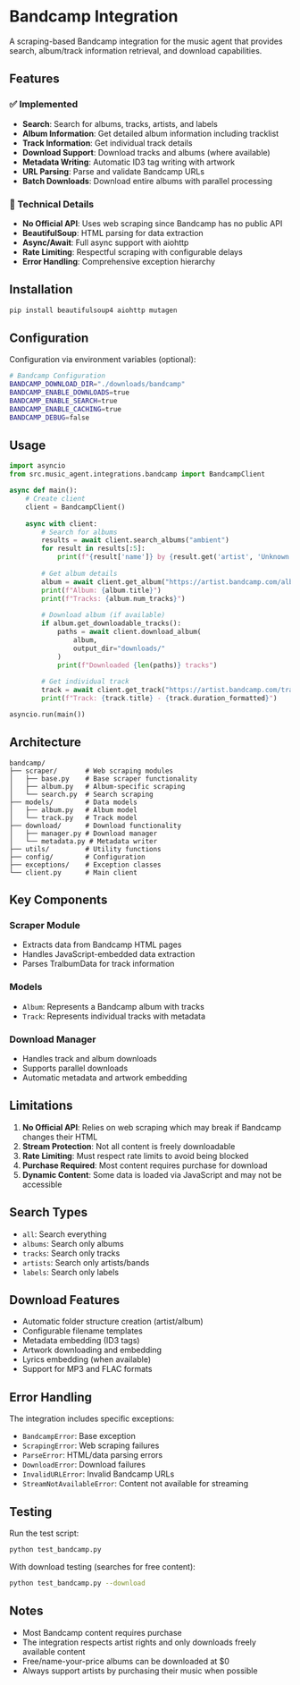 # Bandcamp Integration

A scraping-based Bandcamp integration for the music agent that provides search, album/track information retrieval, and download capabilities.

## Features

### ✅ Implemented
- **Search**: Search for albums, tracks, artists, and labels
- **Album Information**: Get detailed album information including tracklist
- **Track Information**: Get individual track details
- **Download Support**: Download tracks and albums (where available)
- **Metadata Writing**: Automatic ID3 tag writing with artwork
- **URL Parsing**: Parse and validate Bandcamp URLs
- **Batch Downloads**: Download entire albums with parallel processing

### 🔧 Technical Details
- **No Official API**: Uses web scraping since Bandcamp has no public API
- **BeautifulSoup**: HTML parsing for data extraction
- **Async/Await**: Full async support with aiohttp
- **Rate Limiting**: Respectful scraping with configurable delays
- **Error Handling**: Comprehensive exception hierarchy

## Installation

```bash
pip install beautifulsoup4 aiohttp mutagen
```

## Configuration

Configuration via environment variables (optional):

```bash
# Bandcamp Configuration
BANDCAMP_DOWNLOAD_DIR="./downloads/bandcamp"
BANDCAMP_ENABLE_DOWNLOADS=true
BANDCAMP_ENABLE_SEARCH=true
BANDCAMP_ENABLE_CACHING=true
BANDCAMP_DEBUG=false
```

## Usage

```python
import asyncio
from src.music_agent.integrations.bandcamp import BandcampClient

async def main():
    # Create client
    client = BandcampClient()
    
    async with client:
        # Search for albums
        results = await client.search_albums("ambient")
        for result in results[:5]:
            print(f"{result['name']} by {result.get('artist', 'Unknown')}")
        
        # Get album details
        album = await client.get_album("https://artist.bandcamp.com/album/example")
        print(f"Album: {album.title}")
        print(f"Tracks: {album.num_tracks}")
        
        # Download album (if available)
        if album.get_downloadable_tracks():
            paths = await client.download_album(
                album,
                output_dir="downloads/"
            )
            print(f"Downloaded {len(paths)} tracks")
        
        # Get individual track
        track = await client.get_track("https://artist.bandcamp.com/track/example")
        print(f"Track: {track.title} - {track.duration_formatted}")

asyncio.run(main())
```

## Architecture

```
bandcamp/
├── scraper/       # Web scraping modules
│   ├── base.py    # Base scraper functionality
│   ├── album.py   # Album-specific scraping
│   └── search.py  # Search scraping
├── models/        # Data models
│   ├── album.py   # Album model
│   └── track.py   # Track model
├── download/      # Download functionality
│   ├── manager.py # Download manager
│   └── metadata.py # Metadata writer
├── utils/         # Utility functions
├── config/        # Configuration
├── exceptions/    # Exception classes
└── client.py      # Main client
```

## Key Components

### Scraper Module
- Extracts data from Bandcamp HTML pages
- Handles JavaScript-embedded data extraction
- Parses TralbumData for track information

### Models
- `Album`: Represents a Bandcamp album with tracks
- `Track`: Represents individual tracks with metadata

### Download Manager
- Handles track and album downloads
- Supports parallel downloads
- Automatic metadata and artwork embedding

## Limitations

1. **No Official API**: Relies on web scraping which may break if Bandcamp changes their HTML
2. **Stream Protection**: Not all content is freely downloadable
3. **Rate Limiting**: Must respect rate limits to avoid being blocked
4. **Purchase Required**: Most content requires purchase for download
5. **Dynamic Content**: Some data is loaded via JavaScript and may not be accessible

## Search Types

- `all`: Search everything
- `albums`: Search only albums
- `tracks`: Search only tracks
- `artists`: Search only artists/bands
- `labels`: Search only labels

## Download Features

- Automatic folder structure creation (artist/album)
- Configurable filename templates
- Metadata embedding (ID3 tags)
- Artwork downloading and embedding
- Lyrics embedding (when available)
- Support for MP3 and FLAC formats

## Error Handling

The integration includes specific exceptions:
- `BandcampError`: Base exception
- `ScrapingError`: Web scraping failures
- `ParseError`: HTML/data parsing errors
- `DownloadError`: Download failures
- `InvalidURLError`: Invalid Bandcamp URLs
- `StreamNotAvailableError`: Content not available for streaming

## Testing

Run the test script:

```bash
python test_bandcamp.py
```

With download testing (searches for free content):

```bash
python test_bandcamp.py --download
```

## Notes

- Most Bandcamp content requires purchase
- The integration respects artist rights and only downloads freely available content
- Free/name-your-price albums can be downloaded at $0
- Always support artists by purchasing their music when possible
